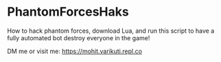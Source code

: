 # PhantomForcesHaks
How to hack phantom forces, download Lua, and run this script to have a fully automated bot destroy everyone in the game!

DM me or visit me: https://mohit.varikuti.repl.co
